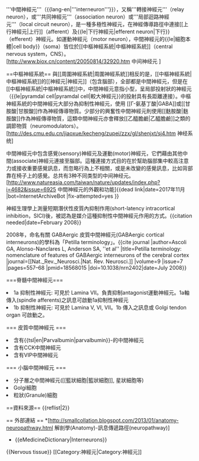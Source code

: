 '''中間神經元'''（{{lang-en|'''interneuron'''}}），又稱'''轉接神經元'''（relay neuron），或'''共同神經元'''（association neuron）或'''局部迴路神經元'''（local circuit neuron），是一種多極性神經元，在神經傳導路徑中連接[[上行神經元|上行]]（afferent）及{{le|下行神經元|efferent neuron|下行}}（efferent）神經元。如運動神經元（motor neuron），中間神經元的{{le|細胞本體|cell body}}（soma）皆位於[[中樞神經系統|中樞神經系統]]（central nervous system，CNS）。<ref>[http://www.biox.cn/content/20050814/32920.htm 中间神经元  ]</ref>

==中樞神經系統==
與[[周圍神經系統|周圍神經系統]]相反的是，[[中樞神經系統|中樞神經系統]]的[[神經元|神經元]]（包含腦部），全部都是中間神經元，但是在[[中樞神經系統|中樞神經系統]]中，中間神經元意指小型，呈局部投射狀的神經元（{{le|pyramdal cell|pyramdal cell|較大神經元}}的投射具有長距離連接）。中樞神經系統的中間神經元大部分為抑制性神經元，使用 [[Γ-氨基丁酸|GABA]]或[[甘胺酸|甘胺酸]]作為神經傳導物質。少部分的興奮性中間神經元則使用[[麩胺酸|麩胺酸]]作為神經傳導物質，這類中間神經元亦會釋放[[乙醯膽鹼|乙醯膽鹼]]之類的調節物質（neuromodulators）。<ref>[http://des.cmu.edu.cn/jiaoxue/kecheng/zupei/zzx/gl/shenjxt/sj4.htm 神经系统]</ref>

中間神經元中包含感覺(sensory)神經元及運動(motor)神經元，它們藉由其他中間(associate)神經元連接至腦部。這種連接方式目的在於幫助腦部集中較高注意力或接收重要感覺訊息，而忽略行為上不相關，或是未改變的感覺訊息，比如背部靠在椅子上的感覺。总共有3种不同类型的中间神经元。<ref>[http://www.natureasia.com/taiwan/nature/updates/index.php?i=4682&issue=6925 中間神經元的外觀和功能]{{dead link|date=2017年11月 |bot=InternetArchiveBot |fix-attempted=yes }}</ref>

神經生理學上測量短期潛伏性皮質內抑制作用(short-latency intracortical inhibition，SICI)後，被認為是媒介這種抑制性中間神經元作用的方式。{{citation needed|date=February 2008}}

2008年，命名有關 GABAergic 皮質中間神經元(GABAergic cortical interneurons)的學科為「Petilla terminology」。<ref name="pmid18568015">{{cite journal |author=Ascoli GA, Alonso-Nanclares L, Anderson SA, ''et al'' |title=Petilla terminology: nomenclature of features of GABAergic interneurons of the cerebral cortex |journal=[[Nat._Rev._Neurosci.|Nat. Rev. Neurosci.]] |volume=9 |issue=7 |pages=557–68 |pmid=18568015 |doi=10.1038/nrn2402|date=July 2008}}</ref>

===脊髓中間神經元===

<LI> 1a 抑制性神經元: 可見於 Lamina VII。負責抑制antagonist運動神經元。1a軸傳入(spindle afferents)之訊息可啟動1a抑制性神經元

<LI> 1b 抑制性神經元: 可見於 Lamina V, VI, VII。1b 傳入之訊息或 Golgi tendon organ 可啟動之。

=== 皮質中間神經元 ===

<LI> 含有{{tsl|en|Parvalbumin|parvalbumin}}-的中間神經元
<LI> 含有CCK中間神經元
<LI> 含有VIP中間神經元

=== 小腦中間神經元 ===
 
<LI> 分子層之中間神經元([[籃狀細胞|籃狀細胞]], 星狀細胞等)
<LI> Golgi細胞 
<LI> 粒狀(Granule)細胞

==資料來源==
{{reflist|2}}

== 外部連結 ==
*[http://smallcollation.blogspot.com/2013/01/anatomy-neuropathway.html 解剖學(Anatomy)-訊息傳遞路徑(neuropathway)]
* {{eMedicineDictionary|Interneurons}}

{{Nervous tissue}}
[[Category:神經元|Category:神經元]]